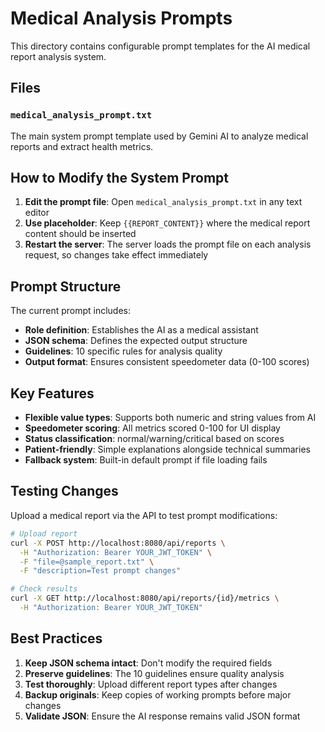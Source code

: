 # Medical Analysis Prompts

This directory contains configurable prompt templates for the AI medical report analysis system.

## Files

### `medical_analysis_prompt.txt`
The main system prompt template used by Gemini AI to analyze medical reports and extract health metrics.

## How to Modify the System Prompt

1. **Edit the prompt file**: Open `medical_analysis_prompt.txt` in any text editor
2. **Use placeholder**: Keep `{{REPORT_CONTENT}}` where the medical report content should be inserted
3. **Restart the server**: The server loads the prompt file on each analysis request, so changes take effect immediately

## Prompt Structure

The current prompt includes:

- **Role definition**: Establishes the AI as a medical assistant
- **JSON schema**: Defines the expected output structure
- **Guidelines**: 10 specific rules for analysis quality
- **Output format**: Ensures consistent speedometer data (0-100 scores)

## Key Features

- **Flexible value types**: Supports both numeric and string values from AI
- **Speedometer scoring**: All metrics scored 0-100 for UI display
- **Status classification**: normal/warning/critical based on scores
- **Patient-friendly**: Simple explanations alongside technical summaries
- **Fallback system**: Built-in default prompt if file loading fails

## Testing Changes

Upload a medical report via the API to test prompt modifications:

```bash
# Upload report
curl -X POST http://localhost:8080/api/reports \
  -H "Authorization: Bearer YOUR_JWT_TOKEN" \
  -F "file=@sample_report.txt" \
  -F "description=Test prompt changes"

# Check results
curl -X GET http://localhost:8080/api/reports/{id}/metrics \
  -H "Authorization: Bearer YOUR_JWT_TOKEN"
```

## Best Practices

1. **Keep JSON schema intact**: Don't modify the required fields
2. **Preserve guidelines**: The 10 guidelines ensure quality analysis
3. **Test thoroughly**: Upload different report types after changes
4. **Backup originals**: Keep copies of working prompts before major changes
5. **Validate JSON**: Ensure the AI response remains valid JSON format